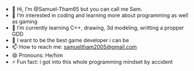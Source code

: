 - 👋 Hi, I’m @Samuel-Tham65 but you can call me Sam.
- 👀 I’m interested in coding and learning more about programming as well as gaming
- 🌱 I’m currently learning C++, drawing, 3d modeling, writting a propper GDD
- 💞️ I want to be the best game developer i can be
- 📫 How to reach me: samueltham2005@gmail.com
- 😄 Pronouns: He/him
- ⚡ Fun fact: i got into this whole programming mindset by accident

<!---
Samuel-Tham65/Samuel-Tham65 is a ✨ special ✨ repository because its `README.md` (this file) appears on your GitHub profile.
You can click the Preview link to take a look at your changes.
--->
